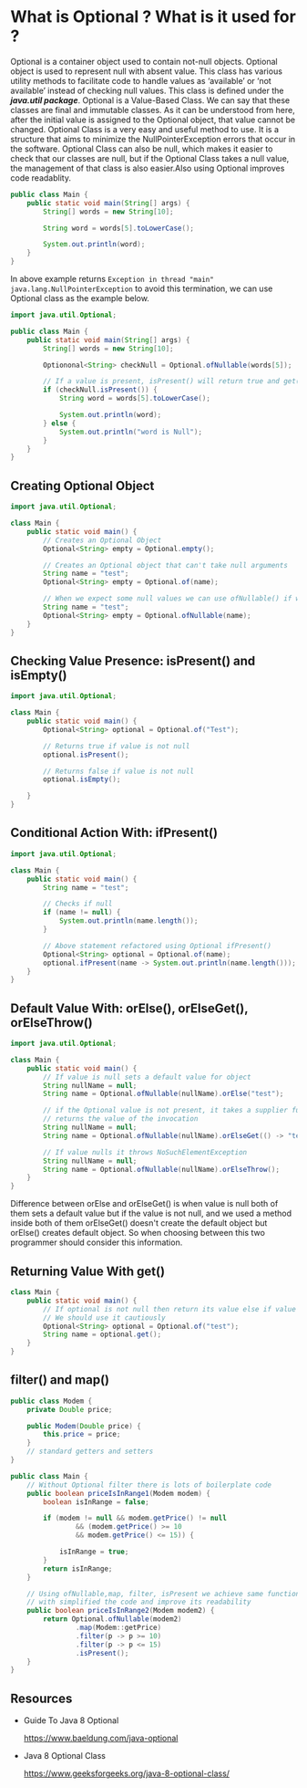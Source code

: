 # What is Optional ? What is it used for ?

Optional is a container object used to contain not-null objects. Optional object is used to
represent null with absent value. This class has various utility methods to facilitate code to handle
values as ‘available’ or ‘not available’ instead of checking null values.
This class is defined under the **_java.util package_**. Optional is a Value-Based Class. We can say
that these classes are final and immutable classes. As it can be understood from here, after the initial
value is assigned to the Optional object, that value cannot be changed.
Optional Class is a very easy and useful method to use. It is a structure that aims to minimize
the NullPointerException errors that occur in the software. Optional Class can also be null, which
makes it easier to check that our classes are null, but if the Optional Class takes a null value, the
management of that class is also easier.Also using Optional improves code readablity.

```java
public class Main {
    public static void main(String[] args) {
        String[] words = new String[10];

        String word = words[5].toLowerCase();

        System.out.println(word);
    }
}
```

In above example returns `Exception in thread "main" java.lang.NullPointerException` to avoid this termination, we can
use Optional class as the example below.

```java
import java.util.Optional;

public class Main {
    public static void main(String[] args) {
        String[] words = new String[10];

        Optiononal<String> checkNull = Optional.ofNullable(words[5]);

        // If a value is present, isPresent() will return true and get() will return the value
        if (checkNull.isPresent()) {
            String word = words[5].toLowerCase();

            System.out.println(word);
        } else {
            System.out.println("word is Null");
        }
    }
}
```

## Creating Optional Object

```java
import java.util.Optional;

class Main {
    public static void main() {
        // Creates an Optional Object
        Optional<String> empty = Optional.empty();

        // Creates an Optional object that can't take null arguments
        String name = "test";
        Optional<String> empty = Optional.of(name);

        // When we expect some null values we can use ofNullable() if we pass mull a null value it returns an empty Optional object 
        String name = "test";
        Optional<String> empty = Optional.ofNullable(name);
    }
}
```

## Checking Value Presence: isPresent() and isEmpty()

```java
import java.util.Optional;

class Main {
    public static void main() {
        Optional<String> optional = Optional.of("Test");

        // Returns true if value is not null
        optional.isPresent();

        // Returns false if value is not null
        optional.isEmpty();

    }
}
```

## Conditional Action With: ifPresent()

```java
import java.util.Optional;

class Main {
    public static void main() {
        String name = "test";

        // Checks if null
        if (name != null) {
            System.out.println(name.length());
        }

        // Above statement refactored using Optional ifPresent()
        Optional<String> optional = Optional.of(name);
        optional.ifPresent(name -> System.out.println(name.length()));
    }
}
```

## Default Value With: orElse(), orElseGet(), orElseThrow()

```java
import java.util.Optional;

class Main {
    public static void main() {
        // If value is null sets a default value for object  
        String nullName = null;
        String name = Optional.ofNullable(nullName).orElse("test");

        // if the Optional value is not present, it takes a supplier functional interface, which is invoked and
        // returns the value of the invocation 
        String nullName = null;
        String name = Optional.ofNullable(nullName).orElseGet(() -> "test");

        // If value nulls it throws NoSuchElementException
        String nullName = null;
        String name = Optional.ofNullable(nullName).orElseThrow();
    }
}
```

Difference between orElse and orElseGet() is when value is null both of them sets a default value but if the value is
not null, and we used a method inside both of them orElseGet() doesn't create the default object but orElse() creates
default object. So when choosing between this two programmer should consider this information.

## Returning Value With get()

```java
class Main {
    public static void main() {
        // If optional is not null then return its value else if value nulls returns no such element exception
        // We should use it cautiously
        Optional<String> optional = Optional.of("test");
        String name = optional.get();
    }
}
```

## filter() and map()

```java
public class Modem {
    private Double price;

    public Modem(Double price) {
        this.price = price;
    }
    // standard getters and setters
}

public class Main {
    // Without Optional filter there is lots of boilerplate code
    public boolean priceIsInRange1(Modem modem) {
        boolean isInRange = false;

        if (modem != null && modem.getPrice() != null
                && (modem.getPrice() >= 10
                && modem.getPrice() <= 15)) {

            isInRange = true;
        }
        return isInRange;
    }

    // Using ofNullable,map, filter, isPresent we achieve same functionalty
    // with simplified the code and improve its readability  
    public boolean priceIsInRange2(Modem modem2) {
        return Optional.ofNullable(modem2)
                .map(Modem::getPrice)
                .filter(p -> p >= 10)
                .filter(p -> p <= 15)
                .isPresent();
    }
}
```

## Resources

- Guide To Java 8 Optional

  https://www.baeldung.com/java-optional


- Java 8 Optional Class

  https://www.geeksforgeeks.org/java-8-optional-class/